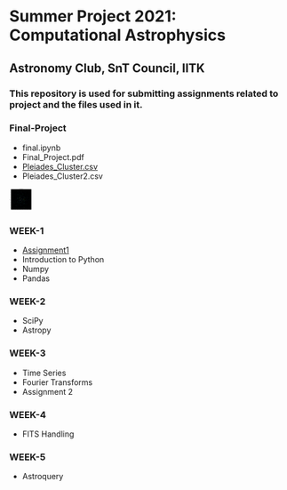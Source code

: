 # Summer Project 2021: Computational Astrophysics

## Astronomy Club, SnT Council, IITK
### **This repository is used for submitting assignments related to project and the files used in it.**
### Final-Project

- final.ipynb
- Final_Project.pdf
- [Pleiades_Cluster.csv](https://github.com/sush14feb/astro-project/blob/main/Final%20Project/Pleiades_Cluster.csv)
- Pleiades_Cluster2.csv 
<img src="img.png" alt="drawing" style="width:40px;height:40px"/>

### WEEK-1

- [Assignment1](https://github.com/sush14feb/astro-project/blob/main/Assignment1.ipynb)
- Introduction to Python
- Numpy
- Pandas

### WEEK-2

- SciPy
- Astropy

 ### WEEK-3

- Time Series
- Fourier Transforms
- Assignment 2

 ### WEEK-4

- FITS Handling

### WEEK-5

  - Astroquery

